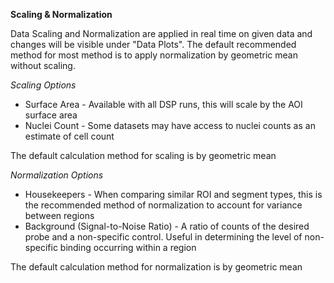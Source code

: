 **Scaling & Normalization**

Data Scaling and Normalization are applied in real time on given data and changes will be visible under "Data Plots". The default recommended method for most method is to apply normalization by geometric mean without scaling.

*Scaling Options*

 - Surface Area - Available with all DSP runs, this will scale by the AOI surface area
 - Nuclei Count - Some datasets may have access to nuclei counts as an estimate of cell count

The default calculation method for scaling is by geometric mean

*Normalization Options*

 - Housekeepers - When comparing similar ROI and segment types, this is the recommended method of normalization to account for variance between regions
 - Background (Signal-to-Noise Ratio) - A ratio of counts of the desired probe and a non-specific control. Useful in determining the level of non-specific binding occurring within a region

The default calculation method for normalization is by geometric mean